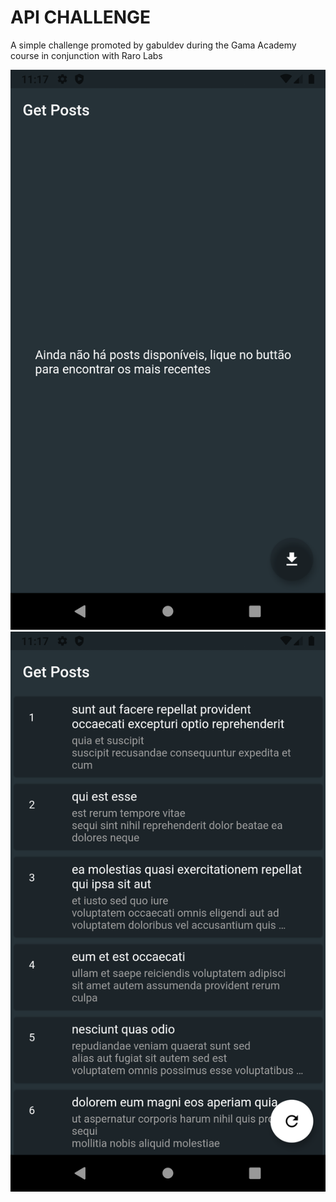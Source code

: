 # API CHALLENGE

A simple challenge promoted by gabuldev during the Gama Academy course in conjunction with Raro Labs

![Página Inicial](screens/inicio.png)
![Posts](screens/posts.png)
